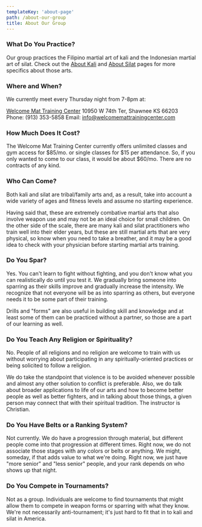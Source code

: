 ```yaml
---
templateKey: 'about-page'
path: /about-our-group
title: About Our Group
---
```

### What Do You Practice?
Our group practices the Filipino martial art of kali and the Indonesian martial art of silat.  Check out the [About Kali](/about-kali) and [About Silat](/about-silat) pages for more specifics about those arts.

### Where and When?
We currently meet every Thursday night from 7-8pm at:

[Welcome Mat Training Center](http://welcomemattrainingcenter.com/)
10950 W 74th Ter, Shawnee KS 66203
Phone: (913) 353-5858
Email: [info@welcomemattrainingcenter.com]("mailto:info@welcomemattrainingcenter.com")

### How Much Does It Cost?
The Welcome Mat Training Center currently offers unlimited classes and gym access for $85/mo. or single classes for $15 per attendance.  So, if you only wanted to come to our class, it would be about $60/mo.  There are no contracts of any kind.

### Who Can Come?
Both kali and silat are tribal/family arts and, as a result, take into account a wide variety of ages and fitness levels and assume no starting experience.

Having said that, these are extremely combative martial arts that also involve weapon use and may not be an ideal choice for small children.  On the other side of the scale, there are many kali and silat practitioners who train well into their elder years, but these are still martial arts that are very physical, so know when you need to take a breather, and it may be a good idea to check with your physician before starting martial arts training.

### Do You Spar?
Yes.  You can't learn to fight without fighting, and you don't know what you can realistically do until you test it.  We gradually bring someone into sparring as their skills improve and gradually increase the intensity.  We recognize that not everyone will be as into sparring as others, but everyone needs it to be some part of their training.

Drills and "forms" are also useful in building skill and knowledge and at least some of them can be practiced without a partner, so those are a part of our learning as well.

### Do You Teach Any Religion or Spirituality?
No.  People of all religions and no religion are welcome to train with us without worrying about participating in any spiritually-oriented practices or being solicited to follow a religion.

We do take the standpoint that violence is to be avoided whenever possible and almost any other solution to conflict is preferable.  Also, we do talk about broader applications to life of our arts and how to become better people as well as better fighters, and in talking about those things, a given person may connect that with their spiritual tradition.  The instructor is Christian.

### Do You Have Belts or a Ranking System?
Not currently.  We do have a progression through material, but different people come into that progression at different times.  Right now, we do not associate those stages with any colors or belts or anything.  We might, someday, if that adds value to what we're doing.  Right now, we just have "more senior" and "less senior" people, and your rank depends on who shows up that night.

### Do You Compete in Tournaments?
Not as a group.  Individuals are welcome to find tournaments that might allow them to compete in weapon forms or sparring with what they know.  We're not necessarily anti-tournament; it's just hard to fit that in to kali and silat in America.

